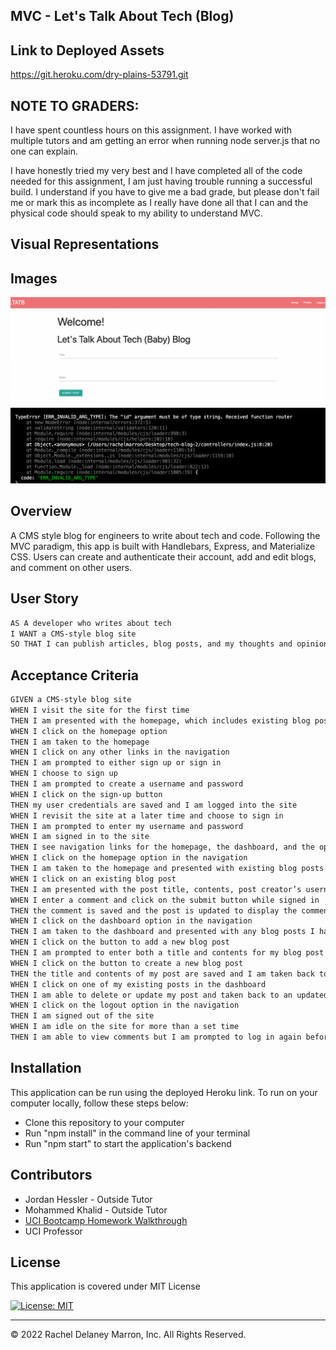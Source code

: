 ## MVC - Let's Talk About Tech (Blog)

## Link to Deployed Assets
https://git.heroku.com/dry-plains-53791.git


## NOTE TO GRADERS:
I have spent countless hours on this assignment. I have worked with multiple tutors and am getting an error when running node server.js that no one can explain.

I have honestly tried my very best and I have completed all of the code needed for this assignment, I am just having trouble running a successful build. I understand if you have to give me a bad grade, but please don't fail me or mark this as incomplete as I really have done all that I can and the physical code should speak to my ability to understand MVC. 

## Visual Representations
## Images 

![](./assets/reference-1.png)
![](./assets/reference-2.png)


## Overview 
A CMS style blog for engineers to write about tech and code. Following the MVC paradigm, this app is built with Handlebars, Express, and Materialize CSS. Users can create and authenticate their account, add and edit blogs, and comment on other users. 

## User Story
```md
AS A developer who writes about tech
I WANT a CMS-style blog site
SO THAT I can publish articles, blog posts, and my thoughts and opinions

```

## Acceptance Criteria
```md
GIVEN a CMS-style blog site
WHEN I visit the site for the first time
THEN I am presented with the homepage, which includes existing blog posts if any have been posted; navigation links for the homepage and the dashboard; and the option to log in
WHEN I click on the homepage option
THEN I am taken to the homepage
WHEN I click on any other links in the navigation
THEN I am prompted to either sign up or sign in
WHEN I choose to sign up
THEN I am prompted to create a username and password
WHEN I click on the sign-up button
THEN my user credentials are saved and I am logged into the site
WHEN I revisit the site at a later time and choose to sign in
THEN I am prompted to enter my username and password
WHEN I am signed in to the site
THEN I see navigation links for the homepage, the dashboard, and the option to log out
WHEN I click on the homepage option in the navigation
THEN I am taken to the homepage and presented with existing blog posts that include the post title and the date created
WHEN I click on an existing blog post
THEN I am presented with the post title, contents, post creator’s username, and date created for that post and have the option to leave a comment
WHEN I enter a comment and click on the submit button while signed in
THEN the comment is saved and the post is updated to display the comment, the comment creator’s username, and the date created
WHEN I click on the dashboard option in the navigation
THEN I am taken to the dashboard and presented with any blog posts I have already created and the option to add a new blog post
WHEN I click on the button to add a new blog post
THEN I am prompted to enter both a title and contents for my blog post
WHEN I click on the button to create a new blog post
THEN the title and contents of my post are saved and I am taken back to an updated dashboard with my new blog post
WHEN I click on one of my existing posts in the dashboard
THEN I am able to delete or update my post and taken back to an updated dashboard
WHEN I click on the logout option in the navigation
THEN I am signed out of the site
WHEN I am idle on the site for more than a set time
THEN I am able to view comments but I am prompted to log in again before I can add, update, or delete comments
```

## Installation
This application can be run using the deployed Heroku link. To run on your computer locally, follow these steps below:
<ul>
<li>Clone this repository to your computer</li>
<li>Run "npm install" in the command line of your terminal</li>
<li>Run "npm start" to start the application's backend</li>
</ul>

## Contributors
<ul><li>
Jordan Hessler - Outside Tutor</li>
<li>Mohammed Khalid - Outside Tutor</li>
<li><a href="https://zoom.us/rec/play/0PGOts2EI161kt6RGkoM6gbjRd4T9b34Vy5KzHfwr0S4DmEdA9bv_fVjYUQ8TeT0kRbvd4igB3dYyJNm.a3rCYKKEFjZ0tsio?startTime=1647505178000&_x_zm_rtaid=fu5DDgBeTYmDNaPVPMBe1A.1654362037808.76e42991f0ba327a782bec9142aa6c86&_x_zm_rhtaid=345">UCI Bootcamp Homework Walkthrough</a></li>
<li>UCI Professor</li> 
</ul>

## License

This application is covered under MIT License    

[![License: MIT](https://img.shields.io/badge/License-MIT-blue.svg)](https://opensource.org/licenses/MIT)

- - -
© 2022 Rachel Delaney Marron, Inc. All Rights Reserved.